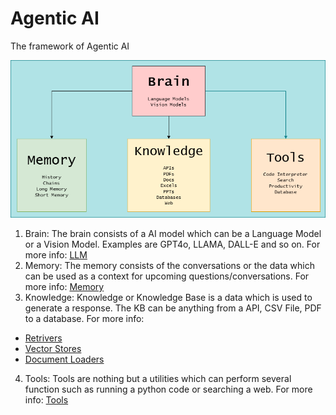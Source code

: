 # Agentic AI

The framework of Agentic AI

![alt text](https://github.com/SharathHebbar/Agentic-AI/blob/main/ai%20agents.png)

1. Brain: The brain consists of a AI model which can be a Language Model or a Vision Model. Examples are GPT4o, LLAMA, DALL-E and so on.
For more info: [LLM](https://python.langchain.com/docs/integrations/providers/)
2. Memory: The memory consists of the conversations or the data which can be used as a context for upcoming questions/conversations.
For more info: [Memory](https://langchain-ai.github.io/langgraph/concepts/memory/)
3. Knowledge: Knowledge or Knowledge Base is a data which is used to generate a response. The KB can be anything from a API, CSV File, PDF to a database.
For more info: 
- [Retrivers](https://python.langchain.com/docs/integrations/retrievers/)
- [Vector Stores](https://python.langchain.com/docs/integrations/vectorstores/)
- [Document Loaders](https://python.langchain.com/docs/integrations/document_loaders/)
4. Tools: Tools are nothing but a utilities which can perform several function such as running a python code or searching a web.
For more info: [Tools](https://python.langchain.com/docs/integrations/tools/)